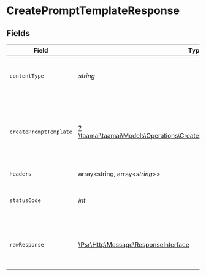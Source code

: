 # CreatePromptTemplateResponse


## Fields

| Field                                                                                                                                             | Type                                                                                                                                              | Required                                                                                                                                          | Description                                                                                                                                       | Example                                                                                                                                           |
| ------------------------------------------------------------------------------------------------------------------------------------------------- | ------------------------------------------------------------------------------------------------------------------------------------------------- | ------------------------------------------------------------------------------------------------------------------------------------------------- | ------------------------------------------------------------------------------------------------------------------------------------------------- | ------------------------------------------------------------------------------------------------------------------------------------------------- |
| `contentType`                                                                                                                                     | *string*                                                                                                                                          | :heavy_check_mark:                                                                                                                                | HTTP response content type for this operation                                                                                                     |                                                                                                                                                   |
| `createPromptTemplate`                                                                                                                            | [?\taamai\taamai\Models\Operations\CreatePromptTemplateCreatePromptTemplate](../../Models/Operations/CreatePromptTemplateCreatePromptTemplate.md) | :heavy_minus_sign:                                                                                                                                | OK                                                                                                                                                | {<br/>"status": "success",<br/>"message": "Prompt template creeated Successfully"<br/>}                                                           |
| `headers`                                                                                                                                         | array<string, array<*string*>>                                                                                                                    | :heavy_check_mark:                                                                                                                                | N/A                                                                                                                                               |                                                                                                                                                   |
| `statusCode`                                                                                                                                      | *int*                                                                                                                                             | :heavy_check_mark:                                                                                                                                | HTTP response status code for this operation                                                                                                      |                                                                                                                                                   |
| `rawResponse`                                                                                                                                     | [\Psr\Http\Message\ResponseInterface](https://www.php-fig.org/psr/psr-7/#33-psrhttpmessageresponseinterface)                                      | :heavy_check_mark:                                                                                                                                | Raw HTTP response; suitable for custom response parsing                                                                                           |                                                                                                                                                   |